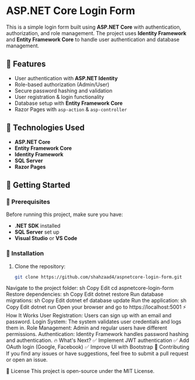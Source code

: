 # ASP.NET Core Login Form  

This is a simple login form built using **ASP.NET Core** with authentication, authorization, and role management. The project uses **Identity Framework** and **Entity Framework Core** to handle user authentication and database management.  

## 🚀 Features  
- User authentication with **ASP.NET Identity**  
- Role-based authorization (Admin/User)  
- Secure password hashing and validation  
- User registration & login functionality  
- Database setup with **Entity Framework Core**  
- Razor Pages with `asp-action` & `asp-controller`  

## 🔧 Technologies Used  
- **ASP.NET Core**  
- **Entity Framework Core**  
- **Identity Framework**  
- **SQL Server**  
- **Razor Pages**  

## 📌 Getting Started  

### **🔹 Prerequisites**  
Before running this project, make sure you have:  
- **.NET SDK** installed  
- **SQL Server** set up  
- **Visual Studio** or **VS Code**  

### **🔹 Installation**  
1. Clone the repository:  
   ```sh
   git clone https://github.com/shahzaad4/aspnetcore-login-form.git
Navigate to the project folder:
sh
Copy
Edit
cd aspnetcore-login-form
Restore dependencies:
sh
Copy
Edit
dotnet restore
Run database migrations:
sh
Copy
Edit
dotnet ef database update
Run the application:
sh
Copy
Edit
dotnet run
Open your browser and go to https://localhost:5001
⚡ How It Works
User Registration: Users can sign up with an email and password.
Login System: The system validates user credentials and logs them in.
Role Management: Admin and regular users have different permissions.
Authentication: Identity Framework handles password hashing and authentication.
🔥 What's Next?
✅ Implement JWT authentication
✅ Add OAuth login (Google, Facebook)
✅ Improve UI with Bootstrap
💬 Contributing
If you find any issues or have suggestions, feel free to submit a pull request or open an issue.

📜 License
This project is open-source under the MIT License.

